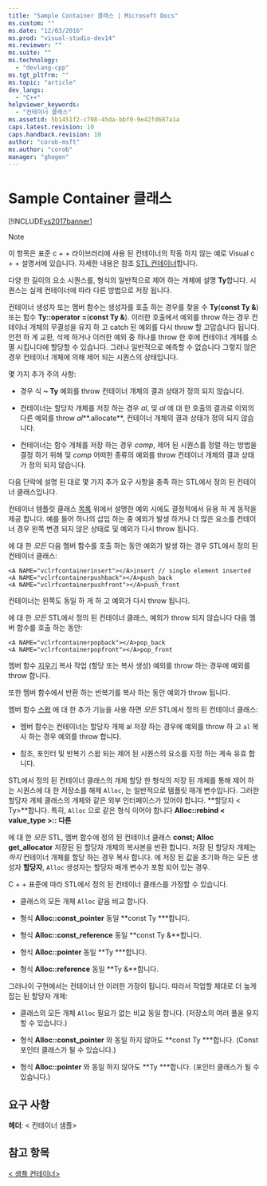 ```yaml
---
title: "Sample Container 클래스 | Microsoft Docs"
ms.custom: ""
ms.date: "12/03/2016"
ms.prod: "visual-studio-dev14"
ms.reviewer: ""
ms.suite: ""
ms.technology: 
  - "devlang-cpp"
ms.tgt_pltfrm: ""
ms.topic: "article"
dev_langs: 
  - "C++"
helpviewer_keywords: 
  - "컨테이너 클래스"
ms.assetid: 5b1451f2-c708-45da-bbf0-9e42fd687a1a
caps.latest.revision: 10
caps.handback.revision: 10
author: "corob-msft"
ms.author: "corob"
manager: "ghogen"
---
```

# Sample Container 클래스
[!INCLUDE[vs2017banner](../assembler/inline/includes/vs2017banner.md)]

> [!NOTE]
>  이 항목은 표준 c + + 라이브러리에 사용 된 컨테이너의 작동 하지 않는 예로 Visual c + + 설명서에 있습니다. 자세한 내용은 참조 [STL 컨테이너](../standard-library/stl-containers.md)합니다.  
  
 다양 한 길이의 요소 시퀀스를, 형식의 일반적으로 제어 하는 개체에 설명 **Ty**합니다. 시퀀스는 실제 컨테이너에 따라 다른 방법으로 저장 됩니다.  
  
 컨테이너 생성자 또는 멤버 함수는 생성자를 호출 하는 경우를 찾을 수 **Ty**(**const Ty &**) 또는 함수 **Ty::operator =**(**const Ty &**). 이러한 호출에서 예외를 throw 하는 경우 컨테이너 개체의 무결성을 유지 하 고 catch 된 예외를 다시 throw 할 고맙습니다 됩니다. 안전 하 게 교환, 삭제 하거나 이러한 예외 중 하나를 throw 한 후에 컨테이너 개체를 소멸 시킵니다에 할당할 수 있습니다. 그러나 일반적으로 예측할 수 없습니다 그렇지 않은 경우 컨테이너 개체에 의해 제어 되는 시퀀스의 상태입니다.  
  
 몇 가지 추가 주의 사항:  
  
-   경우 식 **~ Ty** 예외를 throw 컨테이너 개체의 결과 상태가 정의 되지 않습니다.  
  
-   컨테이너는 할당자 개체를 저장 하는 경우 *al*, 및 *al* 에 대 한 호출의 결과로 이외의 다른 예외를 throw *al***.allocate**, 컨테이너 개체의 결과 상태가 정의 되지 않습니다.  
  
-   컨테이너는 함수 개체를 저장 하는 경우 *comp*, 제어 된 시퀀스를 정렬 하는 방법을 결정 하기 위해 및 *comp* 어떠한 종류의 예외를 throw 컨테이너 개체의 결과 상태가 정의 되지 않습니다.  
  
 다음 단락에 설명 된 대로 몇 가지 추가 요구 사항을 충족 하는 STL에서 정의 된 컨테이너 클래스입니다.  
  
 컨테이너 템플릿 클래스 [목록](../standard-library/list-class.md) 위에서 설명한 예외 시에도 결정적에서 유용 하 게 동작을 제공 합니다. 예를 들어 하나의 삽입 하는 중 예외가 발생 하거나 더 많은 요소를 컨테이너 경우 왼쪽 변경 되지 않은 상태로 및 예외가 다시 throw 됩니다.  
  
 에 대 한 *모든* 다음 멤버 함수를 호출 하는 동안 예외가 발생 하는 경우 STL에서 정의 된 컨테이너 클래스:  
  
```  
<A NAME="vclrfcontainerinsert"></A>insert // single element inserted  
<A NAME="vclrfcontainerpushback"></A>push_back  
<A NAME="vclrfcontainerpushfront"></A>push_front  
```  
  
 컨테이너는 왼쪽도 동일 하 게 하 고 예외가 다시 throw 됩니다.  
  
 에 대 한 *모든* STL에서 정의 된 컨테이너 클래스, 예외가 throw 되지 않습니다 다음 멤버 함수를 호출 하는 동안:  
  
```  
<A NAME="vclrfcontainerpopback"></A>pop_back  
<A NAME="vclrfcontainerpopfront"></A>pop_front  
```  
  
 멤버 함수 [지우기](../standard-library/container-class-erase.md) 복사 작업 (할당 또는 복사 생성) 예외를 throw 하는 경우에 예외를 throw 합니다.  
  
 또한 멤버 함수에서 반환 하는 반복기를 복사 하는 동안 예외가 throw 됩니다.  
  
 멤버 함수 [스왑](../standard-library/container-class-swap.md) 에 대 한 추가 기능을 사용 하면 *모든* STL에서 정의 된 컨테이너 클래스:  
  
-   멤버 함수는 컨테이너는 할당자 개체 al 저장 하는 경우에 예외를 throw 하 고 `al` 복사 하는 경우 예외를 throw 합니다.  
  
-   참조, 포인터 및 반복기 스왑 되는 제어 된 시퀀스의 요소를 지정 하는 계속 유효 합니다.  
  
 STL에서 정의 된 컨테이너 클래스의 개체 할당 한 형식의 저장 된 개체를 통해 제어 하는 시퀀스에 대 한 저장소를 해제 `Alloc`, 는 일반적으로 템플릿 매개 변수입니다. 그러한 할당자 개체 클래스의 개체와 같은 외부 인터페이스가 있어야 합니다. **할당자 \< Ty>**합니다. 특히, `Alloc` 으로 같은 형식 이어야 합니다 **Alloc::rebind \< value_type >:: 다른**  
  
 에 대 한 *모든* STL, 멤버 함수에 정의 된 컨테이너 클래스 **const; Alloc get_allocator** 저장된 된 할당자 개체의 복사본을 반환 합니다. 저장 된 할당자 개체는 *하지* 컨테이너 개체를 할당 하는 경우 복사 합니다. 에 저장 된 값을 초기화 하는 모든 생성자 **할당자**,  `Alloc` 생성자는 할당자 매개 변수가 포함 되어 있는 경우.  
  
 C + + 표준에 따라 STL에서 정의 된 컨테이너 클래스를 가정할 수 있습니다.  
  
-   클래스의 모든 개체 `Alloc` 같음 비교 합니다.  
  
-   형식 **Alloc::const_pointer** 동일 **const Ty \***합니다.  
  
-   형식 **Alloc::const_reference** 동일 **const Ty &**합니다.  
  
-   형식 **Alloc::pointer** 동일 **Ty \***합니다.  
  
-   형식 **Alloc::reference** 동일 **Ty &**합니다.  
  
 그러나이 구현에서는 컨테이너 안 이러한 가정이 됩니다. 따라서 작업할 제대로 더 높게 잡는 된 할당자 개체:  
  
-   클래스의 모든 개체 `Alloc` 필요가 없는 비교 동일 합니다. (저장소의 여러 풀을 유지할 수 있습니다.)  
  
-   형식 **Alloc::const_pointer** 와 동일 하지 않아도 **const Ty \***합니다. (Const 포인터 클래스가 될 수 있습니다.)  
  
-   형식 **Alloc::pointer** 와 동일 하지 않아도 **Ty \***합니다. (포인터 클래스가 될 수 있습니다.)  
  
## <a name="requirements"></a>요구 사항  
 **헤더**: \< 컨테이너 샘플>  
  
## <a name="see-also"></a>참고 항목  
 [\< 샘플 컨테이너>](../standard-library/sample-container.md)

